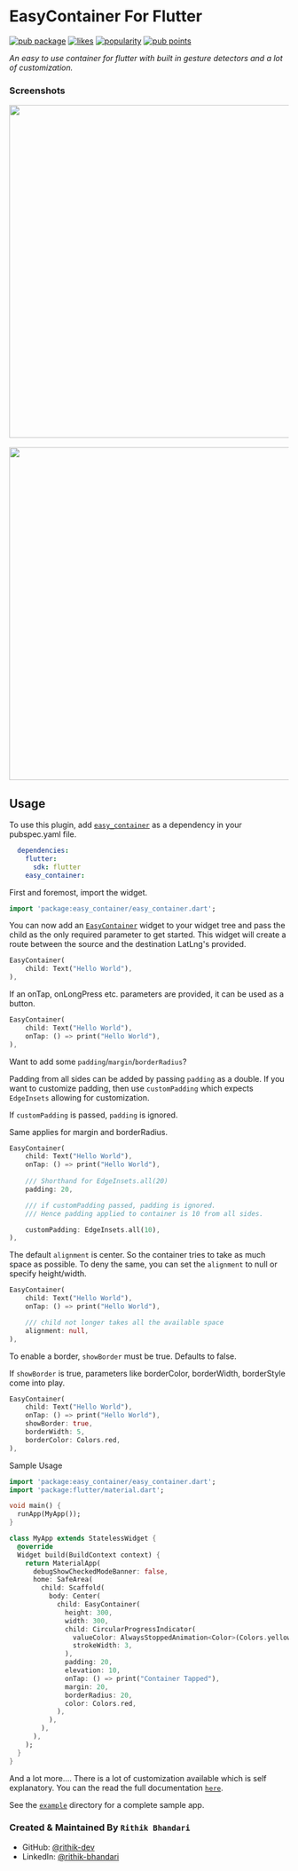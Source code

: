 # EasyContainer For Flutter
[![pub package](https://img.shields.io/pub/v/easy_container.svg)](https://pub.dev/packages/easy_container)
[![likes](https://badges.bar/easy_container/likes)](https://pub.dev/packages/easy_container/score)
[![popularity](https://badges.bar/easy_container/popularity)](https://pub.dev/packages/easy_container/score)
[![pub points](https://badges.bar/easy_container/pub%20points)](https://pub.dev/packages/easy_container/score)

*An easy to use container for flutter with built in gesture detectors and a lot of customization.*

### Screenshots
<img src="https://user-images.githubusercontent.com/56810766/115352432-fc1f9900-a1d4-11eb-8c3a-79b2baa46104.png" height=600/>&nbsp;&nbsp;<img src="https://user-images.githubusercontent.com/56810766/119640316-1da81c00-be36-11eb-83fd-fcffda516f1e.gif" height=600/>

## Usage

To use this plugin, add [`easy_container`](https://pub.dev/packages/easy_container) as a dependency in your pubspec.yaml file.

```yaml
  dependencies:
    flutter:
      sdk: flutter
    easy_container:
```

First and foremost, import the widget.
```dart
import 'package:easy_container/easy_container.dart';
```

You can now add an [`EasyContainer`](https://github.com/rithik-dev/easy_container/blob/master/lib/easy_container.dart) widget to your widget tree and pass the child as the only required parameter to get started.
This widget will create a route between the source and the destination LatLng's provided.
```dart
EasyContainer(
    child: Text("Hello World"),
),
```

If an onTap, onLongPress etc. parameters are provided, it can be used as a button.
```dart
EasyContainer(
    child: Text("Hello World"),
    onTap: () => print("Hello World"),
),
```

Want to add some `padding`/`margin`/`borderRadius`?

Padding from all sides can be added by passing `padding` as a double.
If you want to customize padding, then use `customPadding` which expects `EdgeInsets` allowing for customization.

If `customPadding` is passed, `padding` is ignored.

Same applies for margin and borderRadius.
```dart
EasyContainer(
    child: Text("Hello World"),
    onTap: () => print("Hello World"),
    
    /// Shorthand for EdgeInsets.all(20)
    padding: 20,

    /// if customPadding passed, padding is ignored.
    /// Hence padding applied to container is 10 from all sides.

    customPadding: EdgeInsets.all(10),
),
```

The default `alignment` is center.
So the container tries to take as much space as possible.
To deny the same, you can set the `alignment` to null or specify height/width.
```dart
EasyContainer(
    child: Text("Hello World"),
    onTap: () => print("Hello World"),

    /// child not longer takes all the available space
    alignment: null,
),
```

To enable a border, `showBorder` must be true. Defaults to false.

If `showBorder` is true, parameters like borderColor, borderWidth, borderStyle come into play.
```dart
EasyContainer(
    child: Text("Hello World"),
    onTap: () => print("Hello World"),
    showBorder: true,
    borderWidth: 5,
    borderColor: Colors.red,
),
```

Sample Usage
```dart
import 'package:easy_container/easy_container.dart';
import 'package:flutter/material.dart';

void main() {
  runApp(MyApp());
}

class MyApp extends StatelessWidget {
  @override
  Widget build(BuildContext context) {
    return MaterialApp(
      debugShowCheckedModeBanner: false,
      home: SafeArea(
        child: Scaffold(
          body: Center(
            child: EasyContainer(
              height: 300,
              width: 300,
              child: CircularProgressIndicator(
                valueColor: AlwaysStoppedAnimation<Color>(Colors.yellow),
                strokeWidth: 3,
              ),
              padding: 20,
              elevation: 10,
              onTap: () => print("Container Tapped"),
              margin: 20,
              borderRadius: 20,
              color: Colors.red,
            ),
          ),
        ),
      ),
    );
  }
}

```

And a lot more.... 
There is a lot of customization available which is self explanatory.
You can the read the full documentation [`here`](https://github.com/rithik-dev/easy_container/blob/master/lib/easy_container.dart).

See the [`example`](https://github.com/rithik-dev/easy_container/blob/master/example) directory for a complete sample app.

### Created & Maintained By `Rithik Bhandari`

* GitHub: [@rithik-dev](https://github.com/rithik-dev)
* LinkedIn: [@rithik-bhandari](https://www.linkedin.com/in/rithik-bhandari/)

